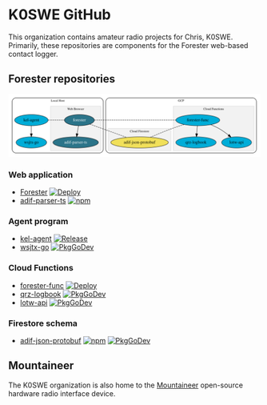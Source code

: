 # K0SWE GitHub

This organization contains amateur radio projects for Chris, K0SWE. Primarily, these repositories
are components for the Forester web-based contact logger.

## Forester repositories

[![Architecture](architecture.svg)](architecture.svg)

### Web application

* [Forester](https://github.com/k0swe/forester)
  [![Deploy](https://github.com/k0swe/forester/workflows/Deploy/badge.svg?branch=deploy)](https://github.com/k0swe/forester/actions/workflows/deploy.yml?query=branch%3Adeploy)
* [adif-parser-ts](https://github.com/k0swe/adif-parser-ts)
  [![npm](https://badgen.net/npm/v/adif-parser-ts)](https://www.npmjs.com/package/adif-parser-ts)

### Agent program

* [kel-agent](https://github.com/k0swe/kel-agent)
  [![Release](https://github.com/k0swe/kel-agent/workflows/Release/badge.svg)](https://github.com/k0swe/kel-agent/releases/latest)
* [wsjtx-go](https://github.com/k0swe/wsjtx-go)
  [![PkgGoDev](https://pkg.go.dev/badge/github.com/k0swe/wsjtx-go)](https://pkg.go.dev/github.com/k0swe/wsjtx-go)

### Cloud Functions

* [forester-func](https://github.com/k0swe/forester-func)
  [![Deploy](https://github.com/k0swe/forester-func/workflows/Deploy/badge.svg?branch=deploy)](https://github.com/k0swe/forester-func/actions/workflows/deploy.yml?query=branch%3Adeploy)
* [qrz-logbook](https://github.com/k0swe/qrz-logbook)
  [![PkgGoDev](https://pkg.go.dev/badge/github.com/k0swe/qrz-logbook)](https://pkg.go.dev/github.com/k0swe/qrz-logbook)
* [lotw-api](https://github.com/k0swe/lotw-api)
  [![PkgGoDev](https://pkg.go.dev/badge/github.com/k0swe/lotw-qsl)](https://pkg.go.dev/github.com/k0swe/lotw-qsl)

### Firestore schema

* [adif-json-protobuf](https://github.com/k0swe/adif-json-protobuf)
  [![npm](https://badgen.net/npm/v/adif-pb)](https://www.npmjs.com/package/adif-pb)
  [![PkgGoDev](https://pkg.go.dev/badge/github.com/k0swe/adif-json-protobuf/go)](https://pkg.go.dev/github.com/k0swe/adif-json-protobuf/go)

## Mountaineer

The K0SWE organization is also home to the [Mountaineer](https://github.com/k0swe/mountaineer)
open-source hardware radio interface device. 
